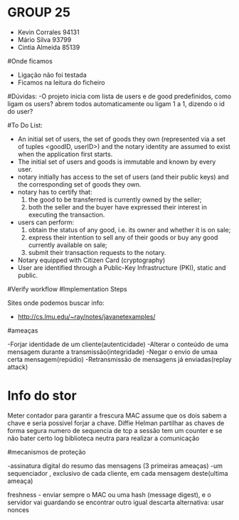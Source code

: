 # GROUP 25

- Kevin Corrales 94131
- Mário Silva 93799
- Cintia Almeida 85139

#Onde ficamos 

- Ligação não foi testada
- Ficamos na leitura do ficheiro

#Dúvidas:
-O projeto inicia com lista de users e de good predefinidos, como ligam os users? abrem todos automaticamente ou ligam 1 a 1, dizendo o id do user?

#To Do List:
- An initial set of users, the set of goods they own (represented via a set of tuples
<goodID, userID>) and the notary identity are assumed to exist when the
application first starts.
- The initial set of users and goods is immutable and known by
every user. 
- notary initially has access to the set of users (and their public keys) and the
corresponding set of goods they own.
- notary has to certify that:
  1) the good to be transferred is currently owned by the seller;
  2) both the seller and the buyer have expressed their interest in executing the
transaction.
- users can perform:
  1) obtain the status of any good, i.e. its owner and whether it is on sale;
  2) express their intention to sell any of their goods or buy any good currently
available on sale;
  3) submit their transaction requests to the notary.
- Notary equipped with Citizen Card (cryptography)
- User are identified through a Public-Key Infrastructure (PKI), static and public.
 
#Verify workflow
#Implementation Steps

Sites onde podemos buscar info:
- http://cs.lmu.edu/~ray/notes/javanetexamples/

#ameaças

-Forjar identidade de um cliente(autenticidade)
-Alterar o conteúdo de uma mensagem durante a transmissão(integridade)
-Negar o envio de umaa certa mensagem(repúdio)
-Retransmissão de mensagens já enviadas(replay attack)

# Info do stor

Meter contador para garantir a frescura
MAC assume que os dois sabem a chave e seria possivel forjar a chave.
Diffie Helman partilhar as chaves de forma segura
numero de sequencia de tcp
a sessão tem um counter e se não bater certo
log
biblioteca neutra para realizar a comunicação

#mecanismos de proteção

-assinatura digital do resumo das mensagens (3 primeiras ameaças)
-um sequenciador , exclusivo de cada cliente, em cada mensagem deste(ultima ameaça)

freshness - enviar sempre o MAC ou uma hash (message digest), e o servidor vai guardando
		se encontrar outro igual descarta
		alternativa: usar nonces


